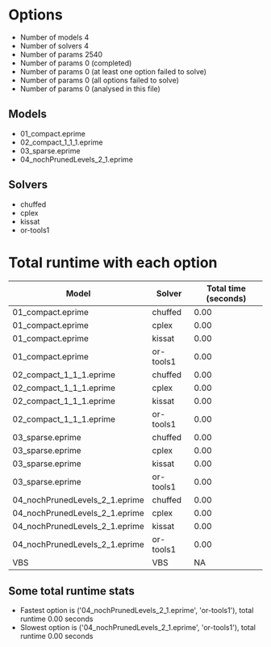 

# Options


- Number of models         4
- Number of solvers        4
- Number of params      2540
- Number of params         0 (completed)
- Number of params         0 (at least one option failed to solve)
- Number of params         0 (all options failed to solve)
- Number of params         0 (analysed in this file)


## Models


 - 01_compact.eprime
 - 02_compact_1_1_1.eprime
 - 03_sparse.eprime
 - 04_nochPrunedLevels_2_1.eprime


## Solvers


 - chuffed
 - cplex
 - kissat
 - or-tools1


# Total runtime with each option


 | Model | Solver | Total time (seconds) | 
 | -- | -- | -- | 
 | 01_compact.eprime | chuffed | 0.00 | 
 | 01_compact.eprime | cplex | 0.00 | 
 | 01_compact.eprime | kissat | 0.00 | 
 | 01_compact.eprime | or-tools1 | 0.00 | 
 | 02_compact_1_1_1.eprime | chuffed | 0.00 | 
 | 02_compact_1_1_1.eprime | cplex | 0.00 | 
 | 02_compact_1_1_1.eprime | kissat | 0.00 | 
 | 02_compact_1_1_1.eprime | or-tools1 | 0.00 | 
 | 03_sparse.eprime | chuffed | 0.00 | 
 | 03_sparse.eprime | cplex | 0.00 | 
 | 03_sparse.eprime | kissat | 0.00 | 
 | 03_sparse.eprime | or-tools1 | 0.00 | 
 | 04_nochPrunedLevels_2_1.eprime | chuffed | 0.00 | 
 | 04_nochPrunedLevels_2_1.eprime | cplex | 0.00 | 
 | 04_nochPrunedLevels_2_1.eprime | kissat | 0.00 | 
 | 04_nochPrunedLevels_2_1.eprime | or-tools1 | 0.00 | 
 | VBS | VBS | NA | 


## Some total runtime stats


 - Fastest option is ('04_nochPrunedLevels_2_1.eprime', 'or-tools1'), total runtime 0.00 seconds
 - Slowest option is ('04_nochPrunedLevels_2_1.eprime', 'or-tools1'), total runtime 0.00 seconds
